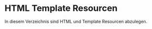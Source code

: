 HTML Template Resourcen
==================

In diesem Verzeichnis sind HTML und Template Resourcen abzulegen.